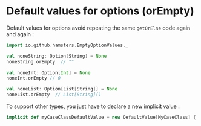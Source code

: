 # Default values for options (orEmpty)

Default values for options avoid repeating the same `getOrElse` code again and again : 

```scala
import io.github.hamsters.EmptyOptionValues._

val noneString: Option[String] = None
noneString.orEmpty  // ""

val noneInt: Option[Int] = None
noneInt.orEmpty // 0 

val noneList: Option[List[String]] = None
noneList.orEmpty  // List[String]()
```

To support other types, you just have to declare a new implicit value : 
 
 ```scala
implicit def myCaseClassDefaultValue = new DefaultValue[MyCaseClass] { ... }
```
